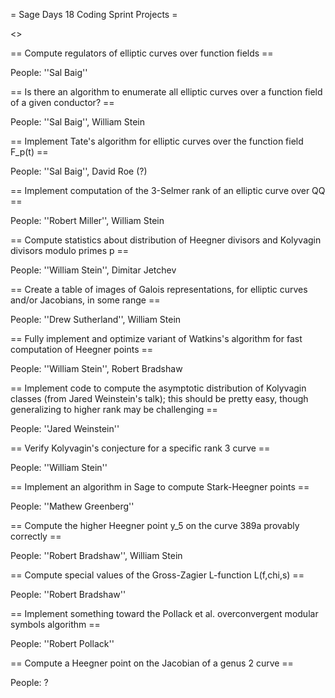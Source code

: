 = Sage Days 18 Coding Sprint Projects =
 
<<TableOfContents>>

== Compute regulators of elliptic curves over function fields ==

 People: ''Sal Baig''

== Is there an algorithm to enumerate all elliptic curves over a function field of a given conductor? ==

 People: ''Sal Baig'', William Stein


== Implement Tate's algorithm for elliptic curves over the function field F_p(t) ==

 People: ''Sal Baig'', David Roe (?)


== Implement computation of the 3-Selmer rank of an elliptic curve over QQ ==

 People: ''Robert Miller'', William Stein


== Compute statistics about distribution of Heegner divisors and Kolyvagin divisors modulo primes p ==

 People: ''William Stein'', Dimitar Jetchev


== Create a table of images of Galois representations, for elliptic curves and/or Jacobians, in some range ==

 People: ''Drew Sutherland'', William Stein

== Fully implement and optimize variant of Watkins's algorithm for fast computation of Heegner points ==

 People: ''William Stein'', Robert Bradshaw

== Implement code to compute the asymptotic distribution of Kolyvagin classes (from Jared Weinstein's talk); this should be pretty easy, though generalizing to higher rank may be challenging ==

 People: ''Jared Weinstein''

== Verify Kolyvagin's conjecture for a specific rank 3 curve ==

 People: ''William Stein''

== Implement an algorithm in Sage to compute Stark-Heegner points ==
 
 People: ''Mathew Greenberg''

== Compute the higher Heegner point y_5 on the curve 389a provably correctly  ==

 People: ''Robert Bradshaw'', William Stein

== Compute special values of the Gross-Zagier L-function L(f,chi,s)  ==
 
 People: ''Robert Bradshaw''

== Implement something toward the Pollack et al. overconvergent modular symbols algorithm ==

 People: ''Robert Pollack''

== Compute a Heegner point on the Jacobian of a genus 2 curve ==

 People: ?
